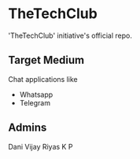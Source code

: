 # TheTechClub
'TheTechClub' initiative's official repo.

## Target Medium
Chat applications like
* Whatsapp
* Telegram

## Admins
Dani Vijay
Riyas K P
